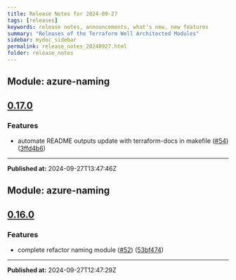 ```yaml
---
title: Release Notes for 2024-09-27
tags: [releases]
keywords: release notes, announcements, what's new, new features
summary: "Releases of the Terraform Well Architected Modules"
sidebar: mydoc_sidebar
permalink: release_notes_20240927.html
folder: release_notes
---
```


## Module: azure-naming
## [0.17.0](https://github.com/CloudNationHQ/terraform-azure-naming/releases/tag/v0.17.0)


### Features

* automate README outputs update with terraform-docs in makefile ([#54](https://github.com/CloudNationHQ/terraform-azure-naming/issues/54)) ([3ffd4b6](https://github.com/CloudNationHQ/terraform-azure-naming/commit/3ffd4b689d9d37cb60dce5bb897fcee38fbf8948))

---

**Published at:** 2024-09-27T13:47:46Z

## Module: azure-naming
## [0.16.0](https://github.com/CloudNationHQ/terraform-azure-naming/releases/tag/v0.16.0)


### Features

* complete refactor naming module ([#52](https://github.com/CloudNationHQ/terraform-azure-naming/issues/52)) ([53bf474](https://github.com/CloudNationHQ/terraform-azure-naming/commit/53bf47432016173ac46bbb75a10e03b65c47bb0d))

---

**Published at:** 2024-09-27T12:47:29Z

